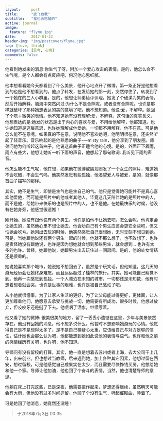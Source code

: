 ```yaml
---
layout:     post
title:      "放飞自我"
subtitle:   "我也会吃醋的"
active: journal
image:
  feature: "flyme.jpg"
date:       2017-01-23
header-img: "img/postcover/flyme.jpg"
tag: [love, think]
categories: [思考, 心情]
comments: false
---
```


他看到她发来的消息:你生气了呀，附加一个爱心攻击的表情。是的，他怎么会不生气呢，是个人都会有点反应吧，何况他心思细腻。

他本想看看她今天都看到了什么美景，他开心地点开了微博，第一条正好是他想看到的也是他不想看到的。他点了转发，在发给她的那一刻，突然停住了，转发到了一个她在的三人小群里，是的，他想让师弟给评评理。她发了个破涕为笑的表情，然后开始解释。脑海中突然闪过:为什么不是合照呢，或者没有合照呢，也许是那样就破坏了那种她想表达的美的意境了吧，他不想知道。他说:爱，不解释。她回了个嗯＋微笑的表情。他不知道她有没有理解:爱，不解释。这句话的真实含义，他想表达的是:她发的状态是出于内心的喜欢与爱，不用给他解释，他都知道。也许她知道是这层意思，也许她理解成他爱她，一切都不用解释，他不在意。可是他怎么能不在意呢，如果真的不在意，说明他不喜欢她吧，他明明很在意，还突然听起了轻音乐。音乐响起的是他熟悉的曲子-—misty rain，他分享到了朋友圈。师弟问他为何听起这首曲子，他说这首曲子正适合他的心境。是的，外面正下着雨，雨点有些大，他想让她听一听下雨的声音，他想起了那句歌词: 我听见下雨的声音。

他怎么能不生气呢，他在想，如果他在微博或朋友圈发了一个女生的照片，难道她不会吃醋，不会生气吗。他突然发觉有些孤独，他渴望爱人与被爱，是的，就像那首曲子描写的那样。

其实，他不是生气，即使是生气也是生自己的气。他只是觉得她可能并不是真心喜欢他爱他，而可能是照片中的他或者其他人，毕竟这几天陪伴她的是照片中的人，而不是他，给她带来快乐的也是照片中的人，也不是他。在她最快乐的时候，他没有在她身旁，他感觉很遗憾！

刚开始，她没有跟他说有两个男生，也许是怕他不让她去吧，怎么会呢，他肯定会让她去的，虽然他心里不想让她去，他会劝自己有个男生应该会更安全些吧，但又怕她会吃亏。她刚出去玩的时候，他突然感觉自己很想她，无时无刻不想见到她。可是，当她跟他说还有两个男生一起的时候，他就不那么想了，也不敢想了，也许是责怪她没有跟他说，也许是因为想她就会想到那些男生，就会想到... 也许有太多的也许。曾经，她跟他说，她跟男生出去玩住过一间房间。是的，他的处女情结还是很重的。

她说她喜欢那个城市，她说她不想回去了，虽然是个玩笑话，但他知道，这几天的游玩经历会让她终身难忘，而且远远超过了桂林的旅行。其实，她可能自己察觉不到。他再一次感觉到孤独，一个人漂泊在未知的城市，一切都还是未知数，他有时想着想着就会哭，也许是世事的艰难，也许是被自己感动了吧。

﻿﻿从小他就很懂事，为了让家人生活的更好，为了让父母能过得更好，更体面，让人更加尊重他们，他愿意去承受与挑战一切，他需要有所成功，很多时候，他想过放弃，但咬咬牙还是挺了下去。他哽咽了泪水，继续写着。

他又看了她的微博: 很美很美的地方，留了一丢丢小遗憾在这里，少年与美景依然存在。他没有回她的消息，他不想多说什么，他暂时不想影响她游玩的心情。他觉得自己是不是想得太多了，是不是自己猜疑心太重，应该给自己与对方足够的信任，估计她也会那么认为吧，他都能想到她如此说他的表情与语气。也许和他之前的感情经历有关吧，也许吧，他不知道。

导师问有没有留校的打算，其实，他一直是想着去苏州或者上海，去大公司干上几年，出来创业。但也想过当教师，后来遇到她，加上各种其它因素，他想过留在西安，想过留校，可是他感觉自己成果实在太少，而且需要尽快挣钱买房，他想给她和他一个家。导师让他加油，他也回了个奋斗的表情，当然，他也清楚导师的意思。

他躺在床上打完这些，已是深夜，他需要振作起来，梦想还得继续，虽然明天可能会有大雨，但他没有过多时间逗留。他回了个没有生气，听起催眠曲，睡着了。

可是她回了他消息，她竟然还没睡！



> 于2018年7月3日 00:35